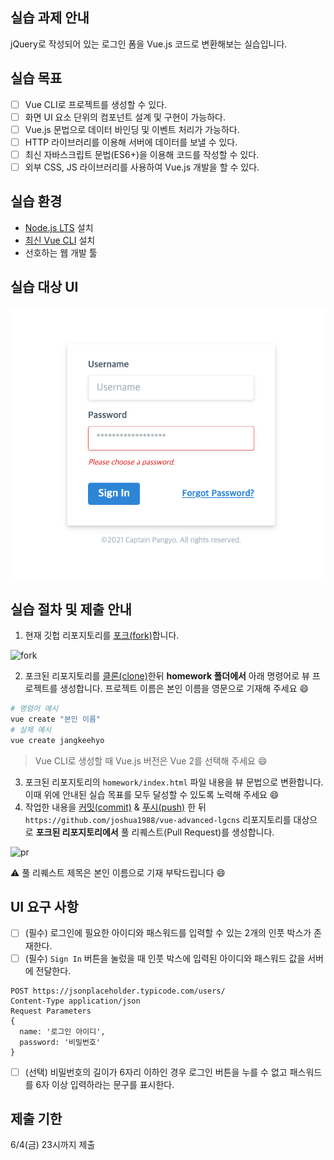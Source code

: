## 실습 과제 안내

jQuery로 작성되어 있는 로그인 폼을 Vue.js 코드로 변환해보는 실습입니다.

## 실습 목표

- [ ] Vue CLI로 프로젝트를 생성할 수 있다.
- [ ] 화면 UI 요소 단위의 컴포넌트 설계 및 구현이 가능하다.
- [ ] Vue.js 문법으로 데이터 바인딩 및 이벤트 처리가 가능하다.
- [ ] HTTP 라이브러리를 이용해 서버에 데이터를 보낼 수 있다.
- [ ] 최신 자바스크립트 문법(ES6+)을 이용해 코드를 작성할 수 있다.
- [ ] 외부 CSS, JS 라이브러리를 사용하여 Vue.js 개발을 할 수 있다.

## 실습 환경

- [Node.js LTS](https://nodejs.org/ko/) 설치
- [최신 Vue CLI](https://cli.vuejs.org/guide/installation.html) 설치
- 선호하는 웹 개발 툴

## 실습 대상 UI

![ui](./ui.png)

## 실습 절차 및 제출 안내

1. 현재 깃헙 리포지토리를 [포크(fork)](https://docs.github.com/en/github/getting-started-with-github/fork-a-repo)합니다.

![fork](./fork.gif)

2. 포크된 리포지토리를 [클론(clone)](https://www.git-tower.com/learn/git/commands/git-clone/)한뒤 **homework 폴더에서** 아래 명령어로 뷰 프로젝트를 생성합니다. 프로젝트 이름은 본인 이름을 영문으로 기재해 주세요 😄

```bash
# 명령어 예시
vue create "본인 이름"
# 실제 예시
vue create jangkeehyo
```

> Vue CLI로 생성할 때 Vue.js 버전은 Vue 2를 선택해 주세요 😄

3. 포크된 리포지토리의 `homework/index.html` 파일 내용을 뷰 문법으로 변환합니다. 이때 위에 안내된 실습 목표를 모두 달성할 수 있도록 노력해 주세요 😄
4. 작업한 내용을 [커밋(commit)](https://git-scm.com/docs/git-commit) & [푸시(push)](https://git-scm.com/docs/git-push) 한 뒤 `https://github.com/joshua1988/vue-advanced-lgcns` 리포지토리를 대상으로 **포크된 리포지토리에서** 풀 리퀘스트(Pull Request)를 생성합니다.

![pr](./pr.gif)

⚠️ 풀 리퀘스트 제목은 본인 이름으로 기재 부탁드립니다 😄

## UI 요구 사항

- [ ] (필수) 로그인에 필요한 아이디와 패스워드를 입력할 수 있는 2개의 인풋 박스가 존재한다.
- [ ] (필수) `Sign In` 버튼을 눌렀을 때 인풋 박스에 입력된 아이디와 패스워드 값을 서버에 전달한다.

```
POST https://jsonplaceholder.typicode.com/users/
Content-Type application/json
Request Parameters
{
  name: '로그인 아이디',
  password: '비밀번호'
}
```

- [ ] (선택) 비밀번호의 길이가 6자리 이하인 경우 로그인 버튼을 누를 수 없고 패스워드를 6자 이상 입력하라는 문구를 표시한다.

## 제출 기한

6/4(금) 23시까지 제출